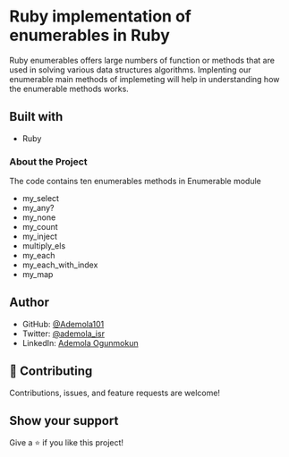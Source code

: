 # Ruby implementation of enumerables in Ruby

Ruby enumerables offers large numbers of function or methods that are used in solving various data structures algorithms. 
Implenting our enumerable main methods of implemeting will help in understanding how the enumerable methods works. 

## Built with

* Ruby

### About the Project

The code contains ten enumerables methods in Enumerable module

* my_select
* my_any?
* my_none
* my_count
* my_inject
* multiply_els
* my_each
* my_each_with_index
* my_map

## Author

* GitHub: [@Ademola101](https://github.com/Ademola101)
* Twitter: [@ademola_isr](https://twitter.com/ademola_isr)
* LinkedIn: [Ademola Ogunmokun](https://linkedin.com/in/ademola-ogunmokun-492575203)

## 🤝 Contributing

Contributions, issues, and feature requests are welcome!

## Show your support

Give a ⭐️ if you like this project!
